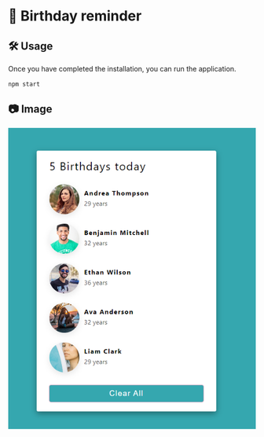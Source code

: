 # 🎂 Birthday reminder

## 🛠️ Usage

Once you have completed the installation, you can run the application.
```
npm start
```

## 📷 Image

![Capture](/01-Birthday-reminder/public/capt.png)
